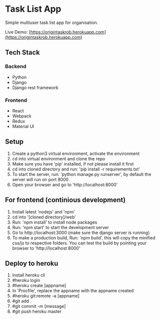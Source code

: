 Task List App
=============

Simple multiuser task list app for organisation.

Live Demo: [https://origintaskrob.herokuapp.com](https://origintaskrob.herokuapp.com)

Tech Stack
----------

### Backend

*   Python
*   Django
*   Django rest framework

### Frontend

*   React
*   Webpack
*   Redux
*   Material UI

Setup
-----

1.  Create a python3 virtual environment, activate the environment
2.  cd into virtual environment and clone the repo
3.  Make sure you have 'pip' installed, if not please install it first
4.  cd into cloned directory and run: 'pip install -r requirements.txt'
5.  To start the server, run: 'python manage.py runserver', by default the server will run on port 8000
6.  Open your browser and go to 'http://localhost:8000'

For frontend (continious development)
-------------------------------------

1.  Install latest 'nodejs' and 'npm'
2.  cd into '\[cloned directory\]/web'
3.  Run: 'npm install' to install node packages
4.  Run: 'npm start' to start the development server
5.  Go to http://localhost:3000 (make sure the django server is running)
6.  To make a production build, Run: 'npm build', this will copy the minified css/js to respective folders. You can test the build by pointing your browser to 'http://localhost:8000'

Deploy to heroku
----------------

1.  Install heroku cli
2.  #heroku login
3.  #heroku create \[appname\]
4.  In 'Procfile', replace the appname with the appname created
5.  #heroku git:remote -a \[appname\]
6.  #git add .
7.  #git commit -m \[message\]
8.  #git push heroku master